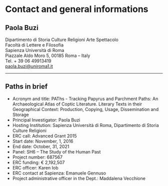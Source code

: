 # Contact and general informations

## Paola Buzi
Dipartimento di Storia Culture Religioni Arte Spettacolo  
Facoltà di Lettere e Filosofia  
Sapienza Università di Roma  
Piazzale Aldo Moro 5, 00185 Roma – Italy  
Tel. + 39 06 49913419  
<paola.buzi@uniroma1.it>

--- 

## Paths in brief
- Acronym and title: PAThs - Tracking Papyrus and Parchment Paths: An Archaeological Atlas of Coptic Literature. Literary Texts in their Geographical Context: Production, Copying, Usage, Dissemination and Storage
- Principal Investigator: Paola Buzi
- Hosting Institution: Sapienza Università di Roma, Dipartimento di Storia Culture Religioni
- ERC call: Advanced Grant 2015
- Start date: November, 1, 2016
- End date: October, 31, 2021
- Panel: SH6 – The Study of the Human Past
- Project number: 687567
- ERC funding: € 2,192,507
- ERC officer: Karen Iob
- ERC contact at Sapienza: Emanuele Gennuso
- Project administrative officer in the Dept.: Maddalena Vecchione
